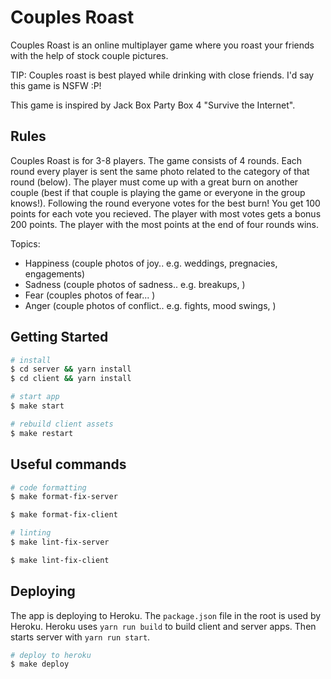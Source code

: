 # Couples Roast

Couples Roast is an online multiplayer game where you roast your friends with the help of stock couple pictures. 

TIP: Couples roast is best played while drinking with close friends. I'd say this game is NSFW :P!

This game is inspired by Jack Box Party Box 4 "Survive the Internet".

## Rules

Couples Roast is for 3-8 players. The game consists of 4 rounds. Each round every player is sent the same photo related to the category of that round (below). The player must come up with a great burn on another couple (best if that couple is playing the game or everyone in the group knows!). Following the round everyone votes for the best burn! You get 100 points for each vote you recieved. The player with most votes gets a bonus 200 points. The player with the most points at the end of four rounds wins.

Topics:

- Happiness (couple photos of joy.. e.g. weddings, pregnacies, engagements)
- Sadness (couple photos of sadness.. e.g. breakups, )
- Fear (couples photos of fear... )
- Anger (couple photos of conflict.. e.g. fights, mood swings, )

## Getting Started

```bash
# install
$ cd server && yarn install 
$ cd client && yarn install

# start app
$ make start

# rebuild client assets
$ make restart
```

## Useful commands

```bash
# code formatting
$ make format-fix-server

$ make format-fix-client

# linting
$ make lint-fix-server

$ make lint-fix-client
```

## Deploying

The app is deploying to Heroku. The `package.json` file in the root is used by Heroku. Heroku uses `yarn run build` to build client and server apps. Then starts server with `yarn run start`.

```bash
# deploy to heroku
$ make deploy
```